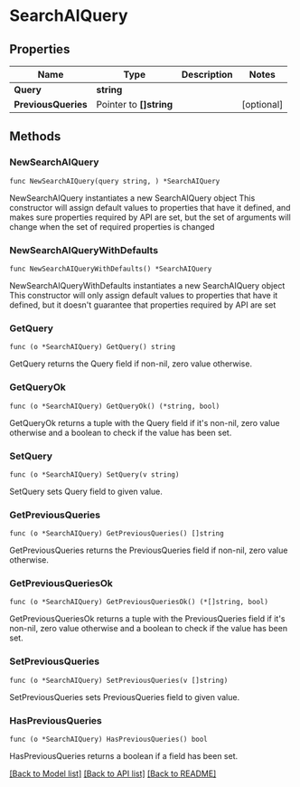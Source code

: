 # SearchAIQuery

## Properties

Name | Type | Description | Notes
------------ | ------------- | ------------- | -------------
**Query** | **string** |  | 
**PreviousQueries** | Pointer to **[]string** |  | [optional] 

## Methods

### NewSearchAIQuery

`func NewSearchAIQuery(query string, ) *SearchAIQuery`

NewSearchAIQuery instantiates a new SearchAIQuery object
This constructor will assign default values to properties that have it defined,
and makes sure properties required by API are set, but the set of arguments
will change when the set of required properties is changed

### NewSearchAIQueryWithDefaults

`func NewSearchAIQueryWithDefaults() *SearchAIQuery`

NewSearchAIQueryWithDefaults instantiates a new SearchAIQuery object
This constructor will only assign default values to properties that have it defined,
but it doesn't guarantee that properties required by API are set

### GetQuery

`func (o *SearchAIQuery) GetQuery() string`

GetQuery returns the Query field if non-nil, zero value otherwise.

### GetQueryOk

`func (o *SearchAIQuery) GetQueryOk() (*string, bool)`

GetQueryOk returns a tuple with the Query field if it's non-nil, zero value otherwise
and a boolean to check if the value has been set.

### SetQuery

`func (o *SearchAIQuery) SetQuery(v string)`

SetQuery sets Query field to given value.


### GetPreviousQueries

`func (o *SearchAIQuery) GetPreviousQueries() []string`

GetPreviousQueries returns the PreviousQueries field if non-nil, zero value otherwise.

### GetPreviousQueriesOk

`func (o *SearchAIQuery) GetPreviousQueriesOk() (*[]string, bool)`

GetPreviousQueriesOk returns a tuple with the PreviousQueries field if it's non-nil, zero value otherwise
and a boolean to check if the value has been set.

### SetPreviousQueries

`func (o *SearchAIQuery) SetPreviousQueries(v []string)`

SetPreviousQueries sets PreviousQueries field to given value.

### HasPreviousQueries

`func (o *SearchAIQuery) HasPreviousQueries() bool`

HasPreviousQueries returns a boolean if a field has been set.


[[Back to Model list]](../README.md#documentation-for-models) [[Back to API list]](../README.md#documentation-for-api-endpoints) [[Back to README]](../README.md)


